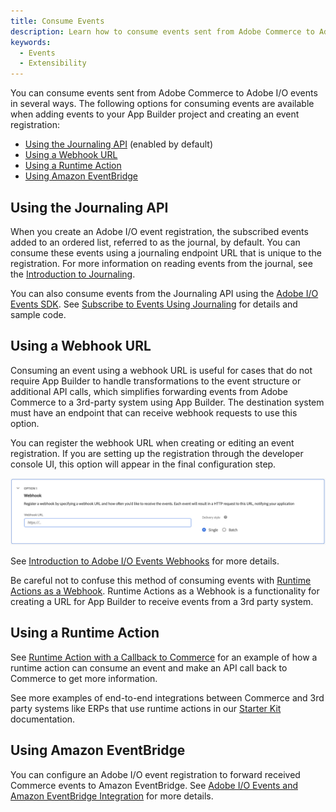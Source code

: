 ```yaml
---
title: Consume Events
description: Learn how to consume events sent from Adobe Commerce to Adobe I/O Events.
keywords:
  - Events
  - Extensibility
---
```


You can consume events sent from Adobe Commerce to Adobe I/O events in several ways. The following options for consuming events are available when adding events to your App Builder project and creating an event registration:

* [Using the Journaling API](#using-the-journaling-api) (enabled by default)
* [Using a Webhook URL](#using-a-webhook-url)
* [Using a Runtime Action](#using-a-runtime-action)
* [Using Amazon EventBridge](#using-amazon-eventbridge)

## Using the Journaling API

When you create an Adobe I/O event registration, the subscribed events added to an ordered list, referred to as the journal, by default. You can consume these events using a journaling endpoint URL that is unique to the registration. For more information on reading events from the journal, see the [Introduction to Journaling](https://developer.adobe.com/events/docs/guides/journaling_intro/).

You can also consume events from the Journaling API using the [Adobe I/O Events SDK](https://github.com/adobe/aio-lib-events). See [Subscribe to Events Using Journaling](https://developer.adobe.com/events/docs/guides/sdk/sdk_journaling/) for details and sample code.

## Using a Webhook URL

Consuming an event using a webhook URL is useful for cases that do not require App Builder to handle transformations to the event structure or additional API calls, which simplifies forwarding events from Adobe Commerce to a 3rd-party system using App Builder. The destination system must have an endpoint that can receive webhook requests to use this option.

You can register the webhook URL when creating or editing an event registration. If you are setting up the registration through the developer console UI, this option will appear in the final configuration step.

![Webhook registration](../_images/events/register-webhook.png)

See [Introduction to Adobe I/O Events Webhooks](https://developer.adobe.com/events/docs/guides/) for more details.

<InlineAlert variant="warning" slots="text"/>

Be careful not to confuse this method of consuming events with [Runtime Actions as a Webhook](https://developer.adobe.com/events/docs/guides/runtime_webhooks/#benefits-of-using-runtime-action-as-webhook). Runtime Actions as a Webhook is a functionality for creating a URL for App Builder to receive events from a 3rd party system.

## Using a Runtime Action

See [Runtime Action with a Callback to Commerce](./consume-events-examples/runtime-action-commerce-callback.md) for an example of how a runtime action can consume an event and make an API call back to Commerce to get more information.

See more examples of end-to-end integrations between Commerce and 3rd party systems like ERPs that use runtime actions in our [Starter Kit](https://developer.adobe.com/commerce/extensibility/starter-kit/send-data/) documentation.

## Using Amazon EventBridge

You can configure an Adobe I/O event registration to forward received Commerce events to Amazon EventBridge. See [Adobe I/O Events and Amazon EventBridge Integration](https://developer.adobe.com/events/docs/guides/amazon_eventbridge/) for more details.
